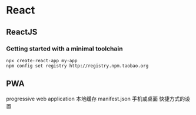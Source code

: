 # React

## ReactJS

### Getting started with a minimal toolchain

```shell
npx create-react-app my-app
npm config set registry http://registry.npm.taobao.org
```

## PWA

progressive web application
本地缓存
manifest.json 手机或桌面 快捷方式的设置
